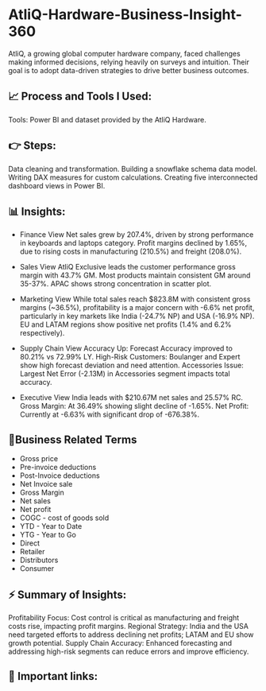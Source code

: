# AtliQ-Hardware-Business-Insight-360
AtliQ, a growing global computer hardware company, faced challenges making informed decisions, relying heavily on surveys and intuition. Their goal is to adopt data-driven strategies to drive better business outcomes.

## 📈 Process and Tools I Used:
Tools: Power BI and dataset provided by the AtliQ Hardware.

## 👉 Steps:
Data cleaning and transformation. Building a snowflake schema data model. Writing DAX measures for custom calculations. Creating five interconnected dashboard views in Power BI.

## 📊 Insights:
- Finance View
Net sales grew by 207.4%, driven by strong performance in keyboards and laptops category.
Profit margins declined by 1.65%, due to rising costs in manufacturing (210.5%) and freight (208.0%).

- Sales View
AtliQ Exclusive leads the customer performance gross margin with 43.7% GM.
Most products maintain consistent GM around 35-37%.
APAC shows strong concentration in scatter plot.

- Marketing View
While total sales reach $823.8M with consistent gross margins (~36.5%), profitability is a major concern with -6.6% net profit, particularly in key markets like India (-24.7% NP) and USA (-16.9% NP).
EU and LATAM regions show positive net profits (1.4% and 6.2% respectively).

- Supply Chain View
Accuracy Up: Forecast Accuracy improved to 80.21% vs 72.99% LY.
High-Risk Customers: Boulanger and Expert show high forecast deviation and need attention.
Accessories Issue: Largest Net Error (-2.13M) in Accessories segment impacts total accuracy.

- Executive View
India leads with $210.67M net sales and 25.57% RC.
Gross Margin: At 36.49% showing slight decline of -1.65%.
Net Profit: Currently at -6.63% with significant drop of -676.38%.

## 📝Business Related Terms
- Gross price
- Pre-invoice deductions
- Post-Invoice deductions
- Net Invoice sale
- Gross Margin
- Net sales
- Net profit
- COGC - cost of goods sold
- YTD - Year to Date
- YTG - Year to Go
- Direct
- Retailer
- Distributors
- Consumer

## ⚡ Summary of Insights:
Profitability Focus: Cost control is critical as manufacturing and freight costs rise, impacting profit margins.
Regional Strategy: India and the USA need targeted efforts to address declining net profits; LATAM and EU show growth potential.
Supply Chain Accuracy: Enhanced forecasting and addressing high-risk segments can reduce errors and improve efficiency.

## 🔗 Important links:

